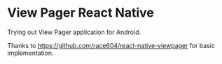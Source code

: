 # View Pager React Native

Trying out View Pager application for Android.

Thanks to https://github.com/race604/react-native-viewpager for basic implementation.